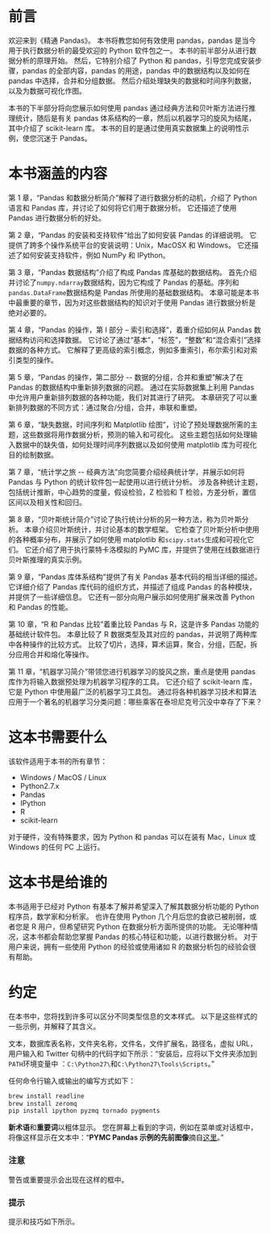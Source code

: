 # 前言

欢迎来到《精通 Pandas》。 本书将教您如何有效使用 pandas，pandas 是当今用于执行数据分析的最受欢迎的 Python 软件包之一。 本书的前半部分从进行数据分析的原理开始。 然后，它特别介绍了 Python 和 pandas，引导您完成安装步骤，pandas 的全部内容，pandas 的用途，pandas 中的数据结构以及如何在 pandas 中选择，合并和分组数据。 然后介绍处理缺失的数据和时间序列数据，以及为数据可视化作图。

本书的下半部分将向您展示如何使用 pandas 通过经典方法和贝叶斯方法进行推理统计，随后是有关 pandas 体系结构的一章，然后以机器学习的旋风为结尾，其中介绍了 scikit-learn 库。 本书的目的是通过使用真实数据集上的说明性示例，使您沉迷于 Pandas。

# 本书涵盖的内容

第 1 章，“Pandas 和数据分析简介”解释了进行数据分析的动机，介绍了 Python 语言和 Pandas 库，并讨论了如何将它们用于数据分析。 它还描述了使用 Pandas 进行数据分析的好处。

第 2 章，“Pandas 的安装和支持软件”给出了如何安装 Pandas 的详细说明。 它提供了跨多个操作系统平台的安装说明：Unix，MacOSX 和 Windows。 它还描述了如何安装支持软件，例如 NumPy 和 IPython。

第 3 章，“Pandas 数据结构”介绍了构成 Pandas 库基础的数据结构。 首先介绍并讨论了`numpy.ndarray`数据结构，因为它构成了 Pandas 的基础。序列和`pandas.DataFrame`数据结构是 Pandas 所使用的基础数据结构。 本章可能是本书中最重要的章节，因为对这些数据结构的知识对于使用 Pandas 进行数据分析是绝对必要的。

第 4 章，“Pandas 的操作，第 I 部分 – 索引和选择”，着重介绍如何从 Pandas 数据结构访问和选择数据。 它讨论了通过“基本”，“标签”，“整数”和“混合索引”选择数据的各种方式。 它解释了更高级的索引概念，例如多重索引，布尔索引和对索引类型的操作。

第 5 章，“Pandas 的操作，第二部分 -- 数据的分组，合并和重塑”解决了在 Pandas 的数据结构中重新排列数据的问题。 通过在实际数据集上利用 Pandas 中允许用户重新排列数据的各种功能，我们对其进行了研究。 本章研究了可以重新排列数据的不同方式：通过聚合/分组，合并，串联和重塑。

第 6 章，“缺失数据，时间序列和 Matplotlib 绘图”，讨论了预处理数据所需的主题，这些数据将用作数据分析，预测的输入和可视化。 这些主题包括如何处理输入数据中的缺失值，如何处理时间序列数据以及如何使用 matplotlib 库为可视化目的绘制数据。

第 7 章，“统计学之旅 -- 经典方法”向您简要介绍经典统计学，并展示如何将 Pandas 与 Python 的统计软件包一起使用以进行统计分析。 涉及各种统计主题，包括统计推断，中心趋势的度量，假设检验，Z 检验和 T 检验，方差分析，置信区间以及相关性和回归。

第 8 章，“贝叶斯统计简介”讨论了执行统计分析的另一种方法，称为贝叶斯分析。 本章介绍贝叶斯统计，并讨论基本的数学框架。 它检查了贝叶斯分析中使用的各种概率分布，并展示了如何使用 matplotlib 和`scipy.stats`生成和可视化它们。 它还介绍了用于执行蒙特卡洛模拟的 PyMC 库，并提供了使用在线数据进行贝叶斯推理的真实示例。

第 9 章，“Pandas 库体系结构”提供了有关 Pandas 基本代码的相当详细的描述。 它详细介绍了 Pandas 库代码的组织方式，并描述了组成 Pandas 的各种模块，并提供了一些详细信息。 它还有一部分向用户展示如何使用扩展来改善 Python 和 Pandas 的性能。

第 10 章，“R 和 Pandas 比较”着重比较 Pandas 与 R，这是许多 Pandas 功能的基础统计软件包。 本章比较了 R 数据类型及其对应的 pandas，并说明了两种库中各种操作的比较方式。 比较了切片，选择，算术运算，聚合，分组，匹配，拆分应用合并和熔化等操作。

第 11 章，“机器学习简介”带领您进行机器学习的旋风之旅，重点是使用 pandas 库作为将输入数据预处理为机器学习程序的工具。 它还介绍了 scikit-learn 库，它是 Python 中使用最广泛的机器学习工具包。 通过将各种机器学习技术和算法应用于一个著名的机器学习分类问题：哪些乘客在泰坦尼克号沉没中幸存了下来？

# 这本书需要什么

该软件适用于本书的所有章节：

*   Windows / MacOS / Linux
*   Python2.7.x
*   Pandas
*   IPython
*   R
*   scikit-learn

对于硬件，没有特殊要求，因为 Python 和 pandas 可以在装有 Mac，Linux 或 Windows 的任何 PC 上运行。

# 这本书是给谁的

本书适用于已经对 Python 有基本了解并希望深入了解其数据分析功能的 Python 程序员，数学家和分析家。 也许在使用 Python 几个月后您的食欲已被削弱，或者您是 R 用户，但希望研究 Python 在数据分析方面所提供的功能。 无论哪种情况，这本书都会帮助您掌握 Pandas 的核心特征和功能，以进行数据分析。 对于用户来说，拥有一些使用 Python 的经验或使用诸如 R 的数据分析包的经验会很有帮助。

# 约定

在本书中，您将找到许多可以区分不同类型信息的文本样式。 以下是这些样式的一些示例，并解释了其含义。

文本，数据库表名称，文件夹名称，文件名，文件扩展名，路径名，虚拟 URL，用户输入和 Twitter 句柄中的代码字如下所示：“安装后，应将以下文件夹添加到`PATH`环境变量中 ：`C:\Python27\`和`C:\Python27\Tools\Scripts`。”

任何命令行输入或输出的编写方式如下：

```py
brew install readline
brew install zeromq
pip install ipython pyzmq tornado pygments

```

**新术语**和**重要词**以粗体显示。 您在屏幕上看到的字词，例如在菜单或对话框中，将像这样显示在文本中：“**PYMC Pandas 示例的先前图像**摘自[这里](http://healthyalgorithms.files.wordpress.com/2012/01/pymc-pandas-example.png)。”

### 注意

警告或重要提示会出现在这样的框中。

### 提示

提示和技巧如下所示。
